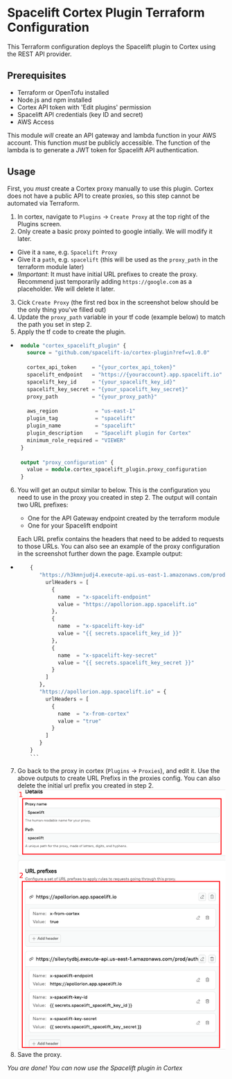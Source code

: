 # Spacelift Cortex Plugin Terraform Configuration

This Terraform configuration deploys the Spacelift plugin to Cortex using the REST API provider.

## Prerequisites

- Terraform or OpenTofu installed
- Node.js and npm installed
- Cortex API token with 'Edit plugins' permission
- Spacelift API credentials (key ID and secret)
- AWS Access

This module *will* create an API gateway and lambda function in your AWS account.
This function *must* be publicly accessible.
The function of the lambda is to generate a JWT token for Spacelift API authentication.

## Usage

First, you *must* create a Cortex proxy manually to use this plugin. Cortex does not have a public API to create
proxies, so this step cannot be automated via Terraform.

1. In cortex, navigate to `Plugins` -> `Create Proxy` at the top right of the Plugins screen.
2. Only create a basic proxy pointed to google intially. We will modify it later.

- Give it a `name`, e.g. `Spacelift Proxy`
- Give it a `path`, e.g. `spacelift` (this will be used as the `proxy_path` in the terraform module later)
- _!Important_: It must have initial URL prefixes to create the proxy. Recommend just temporarily adding
  `https://google.com` as a placeholder. We will delete it later.

3. Cick `Create Proxy` (the first red box in the screenshot below should be the only thing you've filled out)
4. Update the `proxy_path` variable in your tf code (example below) to match the path you set in step 2.
5. Apply the tf code to create the plugin.
  - ```terraform
     module "cortex_spacelift_plugin" {
       source = "github.com/spacelift-io/cortex-plugin?ref=v1.0.0"

       cortex_api_token     = "{your_cortex_api_token}"
       spacelift_endpoint   = "https://{youraccount}.app.spacelift.io"
       spacelift_key_id     = "{your_spacelift_key_id}"
       spacelift_key_secret = "{your_spacelift_key_secret}"
       proxy_path           = "{your_proxy_path}"

       aws_region            = "us-east-1"
       plugin_tag            = "spacelift"
       plugin_name           = "spacelift"
       plugin_description    = "Spacelift plugin for Cortex"
       minimum_role_required = "VIEWER"
     }

     output "proxy_configuration" {
       value = module.cortex_spacelift_plugin.proxy_configuration
     }
     ```
6. You will get an output similar to below. This is the configuration you need to use in the proxy you created in step 2.
   The output will contain two URL prefixes:
   - One for the API Gateway endpoint created by the terraform module
   - One for your Spacelift endpoint

   Each URL prefix contains the headers that need to be added to requests to those URLs. You can also see an example of the proxy configuration in the screenshot further down the page.
   Example output:
  - ```terraform
        {
           "https://h3kmnjudj4.execute-api.us-east-1.amazonaws.com/prod/auth" = {
             urlHeaders = [
               {
                 name  = "x-spacelift-endpoint"
                 value = "https://apollorion.app.spacelift.io"
               },
               {
                 name  = "x-spacelift-key-id"
                 value = "{{ secrets.spacelift_key_id }}"
               },
               {
                 name  = "x-spacelift-key-secret"
                 value = "{{ secrets.spacelift_key_secret }}"
               }
             ]
           },
           "https://apollorion.app.spacelift.io" = {
             urlHeaders = [
               {
                 name  = "x-from-cortex"
                 value = "true"
               }
             ]
           }
        }
        ```

7. Go back to the proxy in cortex (`Plugins` -> `Proxies`), and edit it. Use the above outputs to create URL Prefixs in the proxies config. You can also delete the initial url prefix you created in step 2.
  ![proxy.png](proxy.png)
8. Save the proxy.

_You are done! You can now use the Spacelift plugin in Cortex_
